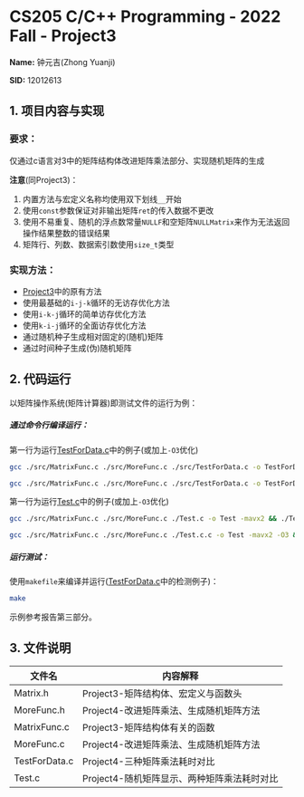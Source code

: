 # CS205 C/C++ Programming - 2022 Fall - Project3

**Name:** 钟元吉(Zhong Yuanji)

**SID:** 12012613

## 1. 项目内容与实现

### 要求：

仅通过c语言对3中的矩阵结构体改进矩阵乘法部分、实现随机矩阵的生成

**注意**(同Project3)：

1. 内置方法与宏定义名称均使用双下划线`__`开始
2. 使用`const`参数保证对非输出矩阵`ret`的传入数据不更改
3. 使用不易重复、随机的浮点数常量`NULLF`和空矩阵`NULLMatrix`来作为无法返回操作结果整数的错误结果
4. 矩阵行、列数、数据索引数使用`size_t`类型

### 实现方法：

* [Project3](../Project3)中的原有方法
* 使用最基础的`i-j-k`循环的无访存优化方法
* 使用`i-k-j`循环的简单访存优化方法
* 使用`k-i-j`循环的全面访存优化方法
* 通过随机种子生成相对固定的(随机)矩阵
* 通过时间种子生成(伪)随机矩阵



## 2. 代码运行

以矩阵操作系统(矩阵计算器)即测试文件的运行为例：

##### 通过命令行编译运行：

第一行为运行[TestForData.c](./src/TestForData.c)中的例子(或加上`-O3`优化)

```bash
gcc ./src/MatrixFunc.c ./src/MoreFunc.c ./src/TestForData.c -o TestForData -mavx2 && ./TestForData
```

```bash
gcc ./src/MatrixFunc.c ./src/MoreFunc.c ./src/TestForData.c -o TestForData -mavx2 -O3 && ./TestForData
```

第一行为运行[Test.c](./Test.c)中的例子(或加上`-O3`优化)

```bash
gcc ./src/MatrixFunc.c ./src/MoreFunc.c ./Test.c -o Test -mavx2 && ./Test
```

```bash
gcc ./src/MatrixFunc.c ./src/MoreFunc.c ./Test.c.c -o Test -mavx2 -O3 && ./Test
```



##### 运行测试：

使用`makefile`来编译并运行([TestForData.c](./src/TestForData.c)中的检测例子)：

```bash
make
```

示例参考报告第三部分。

## 3. 文件说明

| 文件名        | 内容解释                                    |
| ------------- | ------------------------------------------- |
| Matrix.h      | Project3-矩阵结构体、宏定义与函数头         |
| MoreFunc.h    | Project4-改进矩阵乘法、生成随机矩阵方法     |
| MatrixFunc.c  | Project3-矩阵结构体有关的函数               |
| MoreFunc.c    | Project4-改进矩阵乘法、生成随机矩阵方法     |
| TestForData.c | Project4-三种矩阵乘法耗时对比               |
| Test.c        | Project4-随机矩阵显示、两种矩阵乘法耗时对比 |

